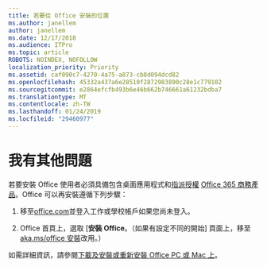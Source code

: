 ```yaml
---
title: 若要從 Office 安裝的位置
ms.author: janellem
author: janellem
ms.date: 12/17/2018
ms.audience: ITPro
ms.topic: article
ROBOTS: NOINDEX, NOFOLLOW
localization_priority: Priority
ms.assetid: caf090c7-4270-4a75-a873-cb8d094dcd82
ms.openlocfilehash: 45332a437a6e28510f2872983890c28e1c779102
ms.sourcegitcommit: e2864efcfb493b6e46b662b746661a61232bdba7
ms.translationtype: MT
ms.contentlocale: zh-TW
ms.lasthandoff: 01/24/2019
ms.locfileid: "29460977"
---
```

# <a name="install-office"></a>我有其他問題

若要安裝 Office 使用者必須具備包含桌面應用程式和[指派授權](https://docs.microsoft.com/office365/admin/subscriptions-and-billing/assign-licenses-to-users) [Office 365 商務產品](https://support.office.com/article/f8ab5e25-bf3f-4a47-b264-174b1ee925fd.aspx)。Office 可以再安裝遵循下列步驟：
  
1. 移至[office.com](https://www.office.com)並登入工作或學校帳戶如果您尚未登入。 
    
2. Office 首頁上，選取 [**安裝 Office**。（如果有設定不同的開始] 頁面上，移至[aka.ms/office 安裝](https://aka.ms/office-install)改用。） 
    
如需詳細資訊，請參閱[下載及安裝或重新安裝 Office PC 或 Mac 上](https://support.office.com/article/4414eaaf-0478-48be-9c42-23adc4716658.aspx)。
  

